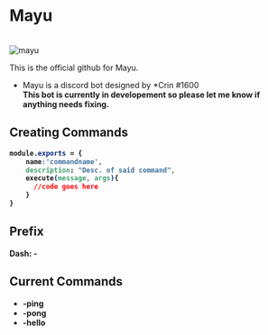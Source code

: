 # Mayu


<!--image-->
<br>![mayu](https://i.pinimg.com/564x/65/b5/67/65b56774ccf454a19c0421a710c3d8e4.jpg)


This is the official github for Mayu.

* Mayu is a discord bot designed by *Crin #1600 <br><b>
This bot is currently in developement so please let me know if anything needs fixing.

## Creating Commands
``` css
module.exports = {
    name:'commandname',
    description: "Desc. of said command",
    execute(message, args){
      //code goes here  
    }
} 
```
## Prefix
 Dash: -

## Current Commands
* -ping
* -pong
* -hello

